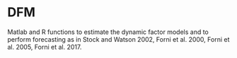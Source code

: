 # DFM
Matlab and R functions to estimate the dynamic factor models and to perform forecasting as in Stock and Watson 2002, Forni et al. 2000, Forni et al. 2005, Forni et al. 2017.
